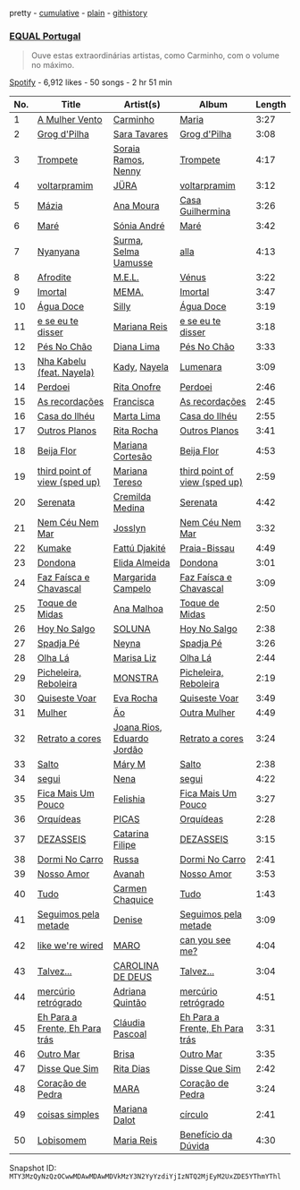 pretty - [cumulative](/playlists/cumulative/37i9dQZF1DXa3XvSefBFmb.md) - [plain](/playlists/plain/37i9dQZF1DXa3XvSefBFmb) - [githistory](https://github.githistory.xyz/mackorone/spotify-playlist-archive/blob/main/playlists/plain/37i9dQZF1DXa3XvSefBFmb)

### [EQUAL Portugal](https://open.spotify.com/playlist/37i9dQZF1DXa3XvSefBFmb)

> Ouve estas extraordinárias artistas, como Carminho, com o volume no máximo.

[Spotify](https://open.spotify.com/user/spotify) - 6,912 likes - 50 songs - 2 hr 51 min

| No. | Title | Artist(s) | Album | Length |
|---|---|---|---|---|
| 1 | [A Mulher Vento](https://open.spotify.com/track/3umV5jWUiYYzrcD2TzshHJ) | [Carminho](https://open.spotify.com/artist/6I1r8xKn6bCeionvZVdzdR) | [Maria](https://open.spotify.com/album/0IIrr6l1DIezFyEthY2svL) | 3:27 |
| 2 | [Grog d'Pilha](https://open.spotify.com/track/38y0HYQgnw8Y6VuTOAFmkx) | [Sara Tavares](https://open.spotify.com/artist/57zZoaRDFEjqRwq6FlT0va) | [Grog d'Pilha](https://open.spotify.com/album/1FUTIJ9OdcQ86eiSW4FUxo) | 3:08 |
| 3 | [Trompete](https://open.spotify.com/track/2PEIsEdhCs1ykvN9tY6erM) | [Soraia Ramos](https://open.spotify.com/artist/6Hdj9MS399KY29SP12gI0L), [Nenny](https://open.spotify.com/artist/2DEfqyWjAMIfKYMXb1V8L1) | [Trompete](https://open.spotify.com/album/6xGbYgroEdQLyEMdSeQqeS) | 4:17 |
| 4 | [voltarpramim](https://open.spotify.com/track/2yCPz8xE5n5hyaunPjZ5T8) | [JÜRA](https://open.spotify.com/artist/7tfbeKMXzuNuL25n1plxH9) | [voltarpramim](https://open.spotify.com/album/27NsbOnymNnUYQXA49dCkb) | 3:12 |
| 5 | [Mázia](https://open.spotify.com/track/4W2eyKnZa4iDpOM0B7fBpY) | [Ana Moura](https://open.spotify.com/artist/5HjL8Wcg8TdKTABDci2mB7) | [Casa Guilhermina](https://open.spotify.com/album/6mnkadX4JLnvPxDGWnQ0Bu) | 3:26 |
| 6 | [Maré](https://open.spotify.com/track/4vweHv5gSlHkYYP5YVDHDq) | [Sónia André](https://open.spotify.com/artist/1mdbLkpqAkHSZIaqKXfEPt) | [Maré](https://open.spotify.com/album/651DiA01Gt8D6Je9JYn6nw) | 3:42 |
| 7 | [Nyanyana](https://open.spotify.com/track/686Gapb3LQuK8LhfYcnYG9) | [Surma](https://open.spotify.com/artist/0K3KGih25AbNfCp4vvNiFz), [Selma Uamusse](https://open.spotify.com/artist/4nDOdxGCI3SVZsYt5E0ZWh) | [alla](https://open.spotify.com/album/2z3oCBULHZqfLu4WmVKno2) | 4:13 |
| 8 | [Afrodite](https://open.spotify.com/track/2LGTy30DW5wJCgb5Pe8l4e) | [M.E.L.](https://open.spotify.com/artist/5TytmV5wOLkMz6rSdCuNDi) | [Vénus](https://open.spotify.com/album/0AjthOqi7OncysYtbw1eUd) | 3:22 |
| 9 | [Imortal](https://open.spotify.com/track/7B8gzBawT0zn80MAbVBHrI) | [MEMA.](https://open.spotify.com/artist/37aohsljYHuwzOG27WiVVY) | [Imortal](https://open.spotify.com/album/40pWFpDBPIYfGguzgEwplD) | 3:47 |
| 10 | [Água Doce](https://open.spotify.com/track/13APzWfTKJfVxiIxTsFKVD) | [Silly](https://open.spotify.com/artist/4IIEmvJstuMbrPadNIpRRx) | [Água Doce](https://open.spotify.com/album/5qFPtIWKEleW7zmaH0bgVM) | 3:19 |
| 11 | [e se eu te disser](https://open.spotify.com/track/7AHSUEtE9PJTayLg4ksP1j) | [Mariana Reis](https://open.spotify.com/artist/7H5gc6iAgqhJ4my9n3kdMV) | [e se eu te disser](https://open.spotify.com/album/3JLW7cdDnbNY6TTF57Szvz) | 3:18 |
| 12 | [Pés No Chão](https://open.spotify.com/track/2FgdHjlJbxi1L9wdm0QUgd) | [Diana Lima](https://open.spotify.com/artist/32Smk7Ovdr0xb5MbQtU16t) | [Pés No Chão](https://open.spotify.com/album/5iwyLMojcRsb8E5jLTK4vc) | 3:33 |
| 13 | [Nha Kabelu \(feat\. Nayela\)](https://open.spotify.com/track/7e6KCM44dase5vb1j2vpEG) | [Kady](https://open.spotify.com/artist/2tR18g0y9MW8OsxxwzqpIz), [Nayela](https://open.spotify.com/artist/7bJaYw4jbgEpFicu97uMgH) | [Lumenara](https://open.spotify.com/album/46LN2hg9zbOgmPAIlV2GKK) | 3:09 |
| 14 | [Perdoei](https://open.spotify.com/track/0sJ99cIgoujB33vV7hSujx) | [Rita Onofre](https://open.spotify.com/artist/7vVA69an2aWJ4q8lY5KC9Z) | [Perdoei](https://open.spotify.com/album/2mIYWshvedeL7tao3RJyqz) | 2:46 |
| 15 | [As recordações](https://open.spotify.com/track/0TEtn1o4DYrBFZxZKoeInt) | [Francisca](https://open.spotify.com/artist/5gjRxCG64XuE2HnCIEvaHI) | [As recordações](https://open.spotify.com/album/5v7QBQfmN9ckcqBL3W7Jzp) | 2:45 |
| 16 | [Casa do Ilhéu](https://open.spotify.com/track/1kYpWsccR504jYB1Pvgn59) | [Marta Lima](https://open.spotify.com/artist/5Q7g0NhLOVj7lWu5xCxDZR) | [Casa do Ilhéu](https://open.spotify.com/album/10qGddKTaD2xyvVMLiLgG6) | 2:55 |
| 17 | [Outros Planos](https://open.spotify.com/track/30t2xt3amQEfMIbvI15054) | [Rita Rocha](https://open.spotify.com/artist/6zACiTxKXpO8M50M065iDy) | [Outros Planos](https://open.spotify.com/album/7GMXmkE4g6yWf0BlZLahhQ) | 3:41 |
| 18 | [Beija Flor](https://open.spotify.com/track/59P93klgWO9PRBuWIGz6an) | [Mariana Cortesão](https://open.spotify.com/artist/3SDCsDkaKp4ufaOh4gRMjG) | [Beija Flor](https://open.spotify.com/album/4VTrjEGto6R3dT5CekEaZU) | 4:53 |
| 19 | [third point of view \(sped up\)](https://open.spotify.com/track/0xfgGjYm4bKrNUyI4bYzzT) | [Mariana Tereso](https://open.spotify.com/artist/2flPiXqSKewUNnRoSCGZHu) | [third point of view \(sped up\)](https://open.spotify.com/album/36Sety9uFVkIyOG4KWw91s) | 2:59 |
| 20 | [Serenata](https://open.spotify.com/track/0iH6ACCaYRPekMHUcHV2uX) | [Cremilda Medina](https://open.spotify.com/artist/7m1dm6eKgspx20jb8RrCEp) | [Serenata](https://open.spotify.com/album/404DplsamthydoxOpTssjZ) | 4:42 |
| 21 | [Nem Céu Nem Mar](https://open.spotify.com/track/2xEI0gdaCtEZdmZKWjTlzG) | [Josslyn](https://open.spotify.com/artist/7DaYWbVfmn3AtcUJua9yYF) | [Nem Céu Nem Mar](https://open.spotify.com/album/4458gv3ShBykHRDLfM87pY) | 3:32 |
| 22 | [Kumake](https://open.spotify.com/track/0gYJ9bbMWP2A4gBKUcstcj) | [Fattú Djakité](https://open.spotify.com/artist/3Ji5HpAvMIP5wpkWnffUWR) | [Praia\-Bissau](https://open.spotify.com/album/6l5Jg7YSXxuIO1EUyuYcLb) | 4:49 |
| 23 | [Dondona](https://open.spotify.com/track/2TO0IrtXgb1ThU3esHuCmC) | [Elida Almeida](https://open.spotify.com/artist/4QMgntJ821xE1UtdWtJWbd) | [Dondona](https://open.spotify.com/album/19c3gPANUm4sf4vTtWYTob) | 3:01 |
| 24 | [Faz Faísca e Chavascal](https://open.spotify.com/track/3evlkjXrRD6DNfVPaI7q4h) | [Margarida Campelo](https://open.spotify.com/artist/3bbmsol5aDwGqorVdy2s50) | [Faz Faísca e Chavascal](https://open.spotify.com/album/5ahKKBaQJQg9iH454hZGor) | 3:09 |
| 25 | [Toque de Midas](https://open.spotify.com/track/2b5ak9JZ3HpowUId7ZA4uN) | [Ana Malhoa](https://open.spotify.com/artist/11fQUCWMbX34Eb8XVhrW9w) | [Toque de Midas](https://open.spotify.com/album/1Jk7fuUDWalGM4El9Zq0LN) | 2:50 |
| 26 | [Hoy No Salgo](https://open.spotify.com/track/3lpVdysBP4nG7yrWjRmfBK) | [SOLUNA](https://open.spotify.com/artist/6sIsLfY5y0OFtBSbSNEjmW) | [Hoy No Salgo](https://open.spotify.com/album/7mkZWuUwfAYH0ZnGJMpGqo) | 2:38 |
| 27 | [Spadja Pé](https://open.spotify.com/track/77GqJV1VlOmOYuiKKOsSR1) | [Neyna](https://open.spotify.com/artist/6lrpKiPnrnPLeKxKqIq7A7) | [Spadja Pé](https://open.spotify.com/album/44eEnwTHqdpyDswxubqcWn) | 3:26 |
| 28 | [Olha Lá](https://open.spotify.com/track/24uluitPbMaXlVNAzEHUA2) | [Marisa Liz](https://open.spotify.com/artist/2cM6v3lyiTwzu0lIDp1zMn) | [Olha Lá](https://open.spotify.com/album/5UjiTFgwZqewxTcMMvfYZr) | 2:44 |
| 29 | [Picheleira, Reboleira](https://open.spotify.com/track/5WRtYKtlkhK3aTZ64OSXXu) | [MONSTRA](https://open.spotify.com/artist/7oUlgiZtYEgJy0bo4peq37) | [Picheleira, Reboleira](https://open.spotify.com/album/6SwV5rF3dhwx2LqorWWjbA) | 2:19 |
| 30 | [Quiseste Voar](https://open.spotify.com/track/0esbOJFngrEUi09qD8dp3D) | [Eva Rocha](https://open.spotify.com/artist/0tfUBU5rGGDsed3WFKfiV1) | [Quiseste Voar](https://open.spotify.com/album/2uYXQ6xOYBJmxFclmsc4Up) | 3:49 |
| 31 | [Mulher](https://open.spotify.com/track/1Ye9nwgF29cjDGG9s7TZVg) | [Ão](https://open.spotify.com/artist/2FnhKB01CBc0KBjcTDDOod) | [Outra Mulher](https://open.spotify.com/album/2eAEFQTuF2bExUa7JSUU9t) | 4:49 |
| 32 | [Retrato a cores](https://open.spotify.com/track/2WPPKoG9INOF4GRNy7hoQZ) | [Joana Rios](https://open.spotify.com/artist/0Dji2ErleG7FaCHOFgesu5), [Eduardo Jordão](https://open.spotify.com/artist/668TDIt1lci1b2DZX8md9J) | [Retrato a cores](https://open.spotify.com/album/1UEuRtIBgzmvVvyhnD2gWk) | 3:24 |
| 33 | [Salto](https://open.spotify.com/track/6hEuw4nJZDkBguWgZMCCre) | [Máry M](https://open.spotify.com/artist/6myextZ5obd54txCqZp7Ns) | [Salto](https://open.spotify.com/album/7Db3HaBNGxxqOYIfPiUq6g) | 2:38 |
| 34 | [segui](https://open.spotify.com/track/5GzWXMwxAHTPL8mS0DbM0O) | [Nena](https://open.spotify.com/artist/561qBVd91ZPE9yCURXt7BB) | [segui](https://open.spotify.com/album/5X04UZxJC40mbkZ2adB6Bb) | 4:22 |
| 35 | [Fica Mais Um Pouco](https://open.spotify.com/track/0BKlD2EIkCiMFCaAkaMfdd) | [Felishia](https://open.spotify.com/artist/2VQJ9qBV0mzZAVkDYt1gCm) | [Fica Mais Um Pouco](https://open.spotify.com/album/1sBE475AcbCUYyP7QHud24) | 3:27 |
| 36 | [Orquídeas](https://open.spotify.com/track/6wgdbFGUa3uIJOHrgOGzik) | [PICAS](https://open.spotify.com/artist/2zhaNkh73UkrsEb4nGNj8f) | [Orquídeas](https://open.spotify.com/album/1NIkR9aY76HYXhMi72sZe5) | 2:28 |
| 37 | [DEZASSEIS](https://open.spotify.com/track/6ZTa0dw081xH2119arfV2w) | [Catarina Filipe](https://open.spotify.com/artist/4OhowqCgfvzq9Fc2qcSbc8) | [DEZASSEIS](https://open.spotify.com/album/0asgt4CXrwTEbrrxW049VO) | 3:15 |
| 38 | [Dormi No Carro](https://open.spotify.com/track/45v2Tp3itHwoAD5CoCErgc) | [Russa](https://open.spotify.com/artist/0xvJ9qU06BFpjboJHMulTm) | [Dormi No Carro](https://open.spotify.com/album/0jiBatlpuclG0BU2C1Ancy) | 2:41 |
| 39 | [Nosso Amor](https://open.spotify.com/track/6lbtShLS4TsqVY3z9keauA) | [Avanah](https://open.spotify.com/artist/4kS6NC6K4IAwuwuaAazVFY) | [Nosso Amor](https://open.spotify.com/album/4fVIoKC3saDtctQ3EnX8B2) | 3:53 |
| 40 | [Tudo](https://open.spotify.com/track/3Bn7Nguftx7p3n077LKSsi) | [Carmen Chaquice](https://open.spotify.com/artist/7FNGfhLBvPhRisszCPtHAT) | [Tudo](https://open.spotify.com/album/78ZjYO3OqWoFaedAm8BGZg) | 1:43 |
| 41 | [Seguimos pela metade](https://open.spotify.com/track/1WPe6k0tslGlIRsO0obMTy) | [Denise](https://open.spotify.com/artist/6t9iYij561aIw8DBdos1Wr) | [Seguimos pela metade](https://open.spotify.com/album/1fb2OVGhNAxmpHXhISBMlR) | 3:09 |
| 42 | [like we're wired](https://open.spotify.com/track/0KcINbJYIerkABczK3q0qo) | [MARO](https://open.spotify.com/artist/3NP4jJcW3R6qO6rbtnH0wn) | [can you see me?](https://open.spotify.com/album/6lvr2vceq0j5YhJUQTPSKE) | 4:04 |
| 43 | [Talvez...](https://open.spotify.com/track/65BXCyoVQ1sSGj0z6UxRcL) | [CAROLINA DE DEUS](https://open.spotify.com/artist/0CwJCUfVGXjdMvyLzJNwFH) | [Talvez...](https://open.spotify.com/album/0o8AGwMQunsC0QMOk4hZt3) | 3:04 |
| 44 | [mercúrio retrógrado](https://open.spotify.com/track/6gJKY5S6exkeLg1lQOJF5H) | [Adriana Quintão](https://open.spotify.com/artist/3t4L3zSTVJk0WLH13SvzZa) | [mercúrio retrógrado](https://open.spotify.com/album/4xCIhbcMd1Rdv2LEsOCRwn) | 4:51 |
| 45 | [Eh Para a Frente, Eh Para trás](https://open.spotify.com/track/3elqH6YbzTGQtlYdlmIbZC) | [Cláudia Pascoal](https://open.spotify.com/artist/4mgrIhoYnm5QMXkDHhPaDJ) | [Eh Para a Frente, Eh Para trás](https://open.spotify.com/album/3srSDFJhgwBetFxmT1nvgM) | 3:31 |
| 46 | [Outro Mar](https://open.spotify.com/track/6EQhn0ZYXVi8IPBS4cA5ku) | [Brisa](https://open.spotify.com/artist/0h86oLtyPHlFgPyr7AcAtC) | [Outro Mar](https://open.spotify.com/album/3skOTwzTRlaHveWwNcol3l) | 3:35 |
| 47 | [Disse Que Sim](https://open.spotify.com/track/4kDI9caBU7ZU4GS1UE81TE) | [Rita Dias](https://open.spotify.com/artist/1Sz1D01Jw9BQq7fwW1yvqK) | [Disse Que Sim](https://open.spotify.com/album/26q7TiQAry0szrfxFr9AYp) | 2:42 |
| 48 | [Coração de Pedra](https://open.spotify.com/track/3YHkxbE7bRGdGVSIEXgooD) | [MARA](https://open.spotify.com/artist/5F9mvejx8ps76oWYpjbHtJ) | [Coração de Pedra](https://open.spotify.com/album/5tKiYumWylU32f3ky8FpYb) | 3:24 |
| 49 | [coisas simples](https://open.spotify.com/track/1Xl2KjK8cbgg2GdoCHP1ku) | [Mariana Dalot](https://open.spotify.com/artist/58FpRmP3RvLQW4FuJ44Y6P) | [círculo](https://open.spotify.com/album/4fpWkJwVPLovSsAbV00fMl) | 2:41 |
| 50 | [Lobisomem](https://open.spotify.com/track/6s2dfXDxAS9o1IculpMGFW) | [Maria Reis](https://open.spotify.com/artist/0DWQj8MLymKN8IpUcB2Yh9) | [Benefício da Dúvida](https://open.spotify.com/album/1yhNNdKPvfXDXrJvKoZBB3) | 4:30 |

Snapshot ID: `MTY3MzQyNzQzOCwwMDAwMDAwMDVkMzY3N2YyYzdiYjIzNTQ2MjEyM2UxZDE5YThmYThl`
